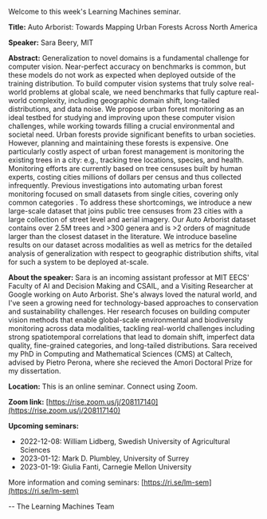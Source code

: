 Welcome to this week's Learning Machines seminar.

**Title:** Auto Arborist: Towards Mapping Urban Forests Across North America

**Speaker:** Sara Beery, MIT

**Abstract:** Generalization to novel domains is a fundamental challenge for computer vision. Near-perfect accuracy on benchmarks is common, but these models do not work as expected when deployed outside of the training distribution. To build computer vision systems that truly solve real-world problems at global scale, we need benchmarks that fully capture real-world complexity, including geographic domain shift, long-tailed distributions, and data noise. We propose urban forest monitoring as an ideal testbed for studying and improving upon these computer vision challenges, while working towards filling a crucial environmental and societal need. Urban forests provide significant benefits to urban societies. However, planning and maintaining these forests is expensive. One particularly costly aspect of urban forest management is monitoring the existing trees in a city: e.g., tracking tree locations, species, and health. Monitoring efforts are currently based on tree censuses built by human experts, costing cities millions of dollars per census and thus collected infrequently. Previous investigations into automating urban forest monitoring focused on small datasets from single cities, covering only common categories . To address these shortcomings, we introduce a new large-scale dataset that joins public tree censuses from 23 cities with a large collection of street level and aerial imagery. Our Auto Arborist dataset contains over 2.5M trees and >300 genera and is >2 orders of magnitude larger than the closest dataset in the literature. We introduce baseline results on our dataset across modalities as well as metrics for the detailed analysis of generalization with respect to geographic distribution shifts, vital for such a system to be deployed at-scale.

**About the speaker:** Sara is an incoming assistant professor at MIT EECS' Faculty of AI and Decision Making and CSAIL, and a Visiting Researcher at Google working on Auto Arborist. She's always loved the natural world, and I've seen a growing need for technology-based approaches to conservation and sustainability challenges. Her research focuses on building computer vision methods that enable global-scale environmental and biodiversity monitoring across data modalities, tackling real-world challenges including strong spatiotemporal correlations that lead to domain shift, imperfect data quality, fine-grained categories, and long-tailed distributions. Sara received my PhD in Computing and Mathematical Sciences (CMS) at Caltech, advised by Pietro Perona, where she recieved the Amori Doctoral Prize for my dissertation. 

**Location:** This is an online seminar. Connect using Zoom.

**Zoom link:** [https://rise.zoom.us/j/208117140](https://rise.zoom.us/j/208117140)

**Upcoming seminars:**

* 2022-12-08: William Lidberg, Swedish University of Agricultural Sciences
* 2023-01-12: Mark D. Plumbley, University of Surrey
* 2023-01-19: Giulia Fanti, Carnegie Mellon University

More information and coming seminars: [https://ri.se/lm-sem](https://ri.se/lm-sem)

-- The Learning Machines Team

